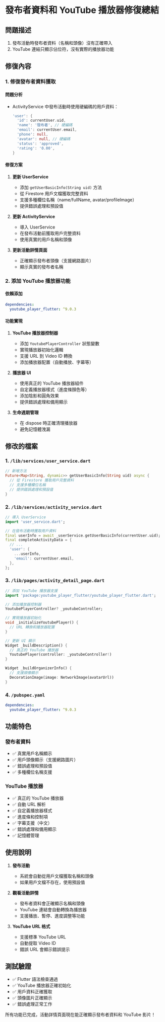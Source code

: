 # 發布者資料和 YouTube 播放器修復總結

## 問題描述
1. 發布活動時發布者資料（名稱和頭像）沒有正確帶入
2. YouTube 連結只顯示佔位符，沒有實際的播放器功能

## 修復內容

### 1. 修復發布者資料獲取

#### 問題分析
- ActivityService 中發布活動時使用硬編碼的用戶資料：
  ```dart
  'user': {
    'id': currentUser.uid,
    'name': '發布者', // 硬編碼
    'email': currentUser.email,
    'phone': null,
    'avatar': null, // 硬編碼
    'status': 'approved',
    'rating': '0.00',
  }
  ```

#### 修復方案
1. **更新 UserService**
   - 添加 `getUserBasicInfo(String uid)` 方法
   - 從 Firestore 用戶文檔獲取完整資料
   - 支援多種欄位名稱（name/fullName, avatar/profileImage）
   - 提供錯誤處理和預設值

2. **更新 ActivityService**
   - 導入 UserService
   - 在發布活動前獲取用戶完整資料
   - 使用真實的用戶名稱和頭像

3. **更新活動詳情頁面**
   - 正確顯示發布者頭像（支援網路圖片）
   - 顯示真實的發布者名稱

### 2. 添加 YouTube 播放器功能

#### 依賴添加
```yaml
dependencies:
  youtube_player_flutter: ^9.0.3
```

#### 功能實現
1. **YouTube 播放器控制器**
   - 添加 `YoutubePlayerController` 狀態變數
   - 實現播放器初始化邏輯
   - 支援 URL 到 Video ID 轉換
   - 添加播放器配置（自動播放、字幕等）

2. **播放器 UI**
   - 使用真正的 YouTube 播放器組件
   - 自定義播放器樣式（進度條顏色等）
   - 添加陰影和圓角效果
   - 提供錯誤處理和備用顯示

3. **生命週期管理**
   - 在 dispose 時正確清理播放器
   - 避免記憶體洩漏

## 修改的檔案

### 1. `/lib/services/user_service.dart`
```dart
// 新增方法
Future<Map<String, dynamic>> getUserBasicInfo(String uid) async {
  // 從 Firestore 獲取用戶完整資料
  // 支援多種欄位名稱
  // 提供錯誤處理和預設值
}
```

### 2. `/lib/services/activity_service.dart`
```dart
// 導入 UserService
import 'user_service.dart';

// 在發布活動時獲取用戶資料
final userInfo = await _userService.getUserBasicInfo(currentUser.uid);
final completeActivityData = {
  // ...
  'user': {
    ...userInfo,
    'email': currentUser.email,
  },
};
```

### 3. `/lib/pages/activity_detail_page.dart`
```dart
// 添加 YouTube 播放器支援
import 'package:youtube_player_flutter/youtube_player_flutter.dart';

// 添加播放器控制器
YoutubePlayerController? _youtubeController;

// 實現播放器初始化
void _initializeYoutubePlayer() {
  // URL 轉換和播放器配置
}

// 更新 UI 顯示
Widget _buildDescription() {
  // 真正的 YouTube 播放器
  YoutubePlayer(controller: _youtubeController!)
}

Widget _buildOrganizerInfo() {
  // 支援頭像顯示
  DecorationImage(image: NetworkImage(avatarUrl))
}
```

### 4. `/pubspec.yaml`
```yaml
dependencies:
  youtube_player_flutter: ^9.0.3
```

## 功能特色

### 發布者資料
- ✅ 真實用戶名稱顯示
- ✅ 用戶頭像顯示（支援網路圖片）
- ✅ 錯誤處理和預設值
- ✅ 多種欄位名稱支援

### YouTube 播放器
- ✅ 真正的 YouTube 播放器
- ✅ 自動 URL 解析
- ✅ 自定義播放器樣式
- ✅ 進度條和控制項
- ✅ 字幕支援（中文）
- ✅ 錯誤處理和備用顯示
- ✅ 記憶體管理

## 使用說明

1. **發布活動**
   - 系統會自動從用戶文檔獲取名稱和頭像
   - 如果用戶文檔不存在，使用預設值

2. **觀看活動詳情**
   - 發布者資料會正確顯示名稱和頭像
   - YouTube 連結會自動轉換為播放器
   - 支援播放、暫停、進度調整等功能

3. **YouTube URL 格式**
   - 支援標準 YouTube URL
   - 自動提取 Video ID
   - 錯誤 URL 會顯示錯誤提示

## 測試驗證
- ✅ Flutter 語法檢查通過
- ✅ YouTube 播放器正確初始化
- ✅ 用戶資料正確獲取
- ✅ 頭像圖片正確顯示
- ✅ 錯誤處理正常工作

所有功能已完成，活動詳情頁面現在能正確顯示發布者資料和 YouTube 影片！

